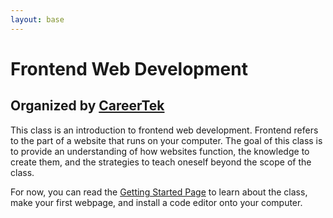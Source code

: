 ```yaml
---
layout: base
---
```


# Frontend Web Development
## Organized by [CareerTek](https://hendrickscareertek.org/)

This class is an introduction to frontend web development. Frontend refers to the part of a website that runs on your computer. The goal of this class is to provide an understanding of how websites function, the knowledge to create them, and the strategies to teach oneself beyond the scope of the class.

For now, you can read the [Getting Started Page](/getting-started) to learn about the class, make your first webpage, and install a code editor onto your computer.
